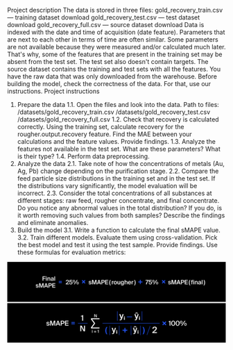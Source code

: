 Project description
The data is stored in three files:
gold_recovery_train.csv — training dataset download
gold_recovery_test.csv — test dataset download
gold_recovery_full.csv — source dataset download
Data is indexed with the date and time of acquisition (date feature). Parameters that are next to each other in terms of time are often similar.
Some parameters are not available because they were measured and/or calculated much later. That's why, some of the features that are present in the training set may be absent from the test set. The test set also doesn't contain targets.
The source dataset contains the training and test sets with all the features.
You have the raw data that was only downloaded from the warehouse. Before building the model, check the correctness of the data. For that, use our instructions.
Project instructions
1. Prepare the data
1.1. Open the files and look into the data.
Path to files:
/datasets/gold_recovery_train.csv
/datasets/gold_recovery_test.csv
/datasets/gold_recovery_full.csv
1.2. Check that recovery is calculated correctly. Using the training set, calculate recovery for the rougher.output.recovery feature. Find the MAE between your calculations and the feature values. Provide findings.
1.3. Analyze the features not available in the test set. What are these parameters? What is their type?
1.4. Perform data preprocessing.
2. Analyze the data
2.1. Take note of how the concentrations of metals (Au, Ag, Pb) change depending on the purification stage.
2.2. Compare the feed particle size distributions in the training set and in the test set. If the distributions vary significantly, the model evaluation will be incorrect.
2.3. Consider the total concentrations of all substances at different stages: raw feed, rougher concentrate, and final concentrate. Do you notice any abnormal values in the total distribution? If you do, is it worth removing such values from both samples? Describe the findings and eliminate anomalies.
3. Build the model
3.1. Write a function to calculate the final sMAPE value.
3.2. Train different models. Evaluate them using cross-validation. Pick the best model and test it using the test sample. Provide findings.
Use these formulas for evaluation metrics:
<img src="https://github.com/UltraXman2022/DS-Integrated-Project-2/blob/main/_smape_1_1589900649.jpg">
<img src="https://github.com/UltraXman2022/DS-Integrated-Project-2/blob/main/smape_1576239058_1589899769.jpg">
